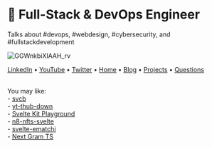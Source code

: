 # 🚀 Full-Stack & DevOps Engineer

Talks about #devops,  #webdesign, #cybersecurity, and #fullstackdevelopment<br />

![GGWnkbiXIAAH_rv](https://github.com/ala-garbaa-pro/ala-garbaa-pro/assets/79337368/6987b373-58ed-4a7a-87af-74b95074aeb9)


<a target="_blank" href="https://www.linkedin.com/in/ala-garbaa/">LinkedIn</a> •
<a target="_blank" href="https://www.youtube.com/@ala.garbaa">YouTube</a> •
<a target="_blank" href="https://twitter.com/ala_garbaa_pro">Twitter</a> •
<a target="_blank" href="https://www.alagarbaa.com/">Home</a> •
<a target="_blank" href="https://www.alagarbaa.com/blog/">Blog</a> •
<a target="_blank" href="https://www.alagarbaa.com/projects/">Projects</a> •
<a target="_blank" href="https://www.alagarbaa.com/questions/">Questions</a>

<br  />
You may like:   <br  />
- <a href="https://svcb.vercel.app/"><u>svcb</u></a> <br  />
- <a href="https://yt-thub-down.vercel.app/"><u>yt-thub-down</u></a> <br  />
- <a href="https://svplay.vercel.app/"><u>Svelte Kit Playground</u></a> <br  />
- <a href="https://n8-nfts-svelte.vercel.app/"><u>n8-nfts-svelte</u></a> <br  />
- <a href="https://svelte-ematchi.vercel.app/"><u>svelte-ematchi</u></a> <br  />
- <a href="https://nextgramts.vercel.app/"><u>Next Gram TS</u></a> <br  />

